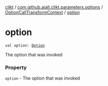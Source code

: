 [clikt](../../index.md) / [com.github.ajalt.clikt.parameters.options](../index.md) / [OptionCallTransformContext](index.md) / [option](./option.md)

# option

`val option: `[`Option`](../-option/index.md)

The option that was invoked

### Property

`option` - The option that was invoked